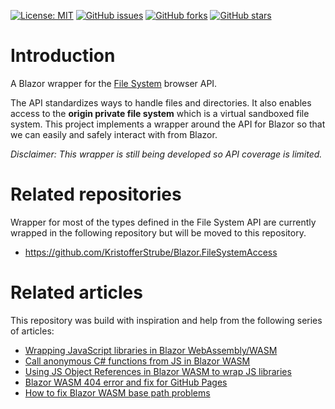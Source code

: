 [![License: MIT](https://img.shields.io/badge/License-MIT-yellow.svg)](/LICENSE.md)
[![GitHub issues](https://img.shields.io/github/issues/KristofferStrube/Blazor.FileSystem)](https://github.com/KristofferStrube/Blazor.FileSystem/issues)
[![GitHub forks](https://img.shields.io/github/forks/KristofferStrube/Blazor.FileSystem)](https://github.com/KristofferStrube/Blazor.FileSystem/network/members)
[![GitHub stars](https://img.shields.io/github/stars/KristofferStrube/Blazor.FileSystem)](https://github.com/KristofferStrube/Blazor.FileSystem/stargazers)

<!-- [![NuGet Downloads (official NuGet)](https://img.shields.io/nuget/dt/KristofferStrube.Blazor.FileSystem?label=NuGet%20Downloads)](https://www.nuget.org/packages/KristofferStrube.Blazor.FileSystem/)  -->

# Introduction
A Blazor wrapper for the [File System](https://fs.spec.whatwg.org/) browser API.

The API standardizes ways to handle files and directories. It also enables access to the **origin private file system** which is a virtual sandboxed file system. This project implements a wrapper around the API for Blazor so that we can easily and safely interact with from Blazor.

_Disclaimer: This wrapper is still being developed so API coverage is limited._

# Related repositories
Wrapper for most of the types defined in the File System API are currently wrapped in the following repository but will be moved to this repository.
- https://github.com/KristofferStrube/Blazor.FileSystemAccess

# Related articles
This repository was build with inspiration and help from the following series of articles:

- [Wrapping JavaScript libraries in Blazor WebAssembly/WASM](https://blog.elmah.io/wrapping-javascript-libraries-in-blazor-webassembly-wasm/)
- [Call anonymous C# functions from JS in Blazor WASM](https://blog.elmah.io/call-anonymous-c-functions-from-js-in-blazor-wasm/)
- [Using JS Object References in Blazor WASM to wrap JS libraries](https://blog.elmah.io/using-js-object-references-in-blazor-wasm-to-wrap-js-libraries/)
- [Blazor WASM 404 error and fix for GitHub Pages](https://blog.elmah.io/blazor-wasm-404-error-and-fix-for-github-pages/)
- [How to fix Blazor WASM base path problems](https://blog.elmah.io/how-to-fix-blazor-wasm-base-path-problems/)

